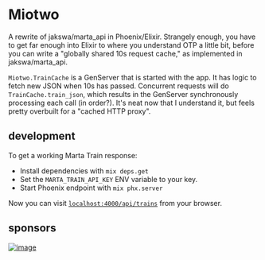 # Miotwo

A rewrite of jakswa/marta_api in Phoenix/Elixir. Strangely enough, you have to get far enough into Elixir to where you understand OTP a little bit, before you can write a "globally shared 10s request cache," as implemented in jakswa/marta_api.

`Miotwo.TrainCache` is a GenServer that is started with the app. It has logic to fetch new JSON when 10s has passed. Concurrent requests will do `TrainCache.train_json`, which results in the GenServer synchronously processing each call (in order?). It's neat now that I understand it, but feels pretty overbuilt for a "cached HTTP proxy".

## development

To get a working Marta Train response:

  * Install dependencies with `mix deps.get`
  * Set the `MARTA_TRAIN_API_KEY` ENV variable to your key.
  * Start Phoenix endpoint with `mix phx.server`

Now you can visit [`localhost:4000/api/trains`](http://localhost:4000/api/trains) from your browser.

## sponsors

[![image](https://user-images.githubusercontent.com/137793/37504511-343776e2-28b5-11e8-9346-77f0adda99c9.png)](https://appsignal.com/)
